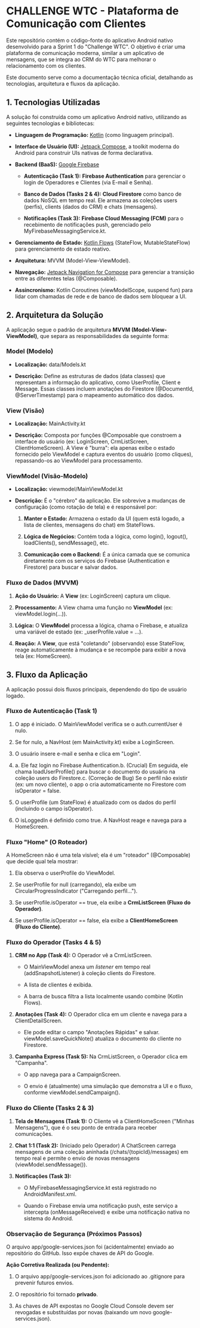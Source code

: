 CHALLENGE WTC - Plataforma de Comunicação com Clientes
======================================================

Este repositório contém o código-fonte do aplicativo Android nativo desenvolvido para a Sprint 1 do "Challenge WTC". O objetivo é criar uma plataforma de comunicação moderna, similar a um aplicativo de mensagens, que se integra ao CRM do WTC para melhorar o relacionamento com os clientes.

Este documento serve como a documentação técnica oficial, detalhando as tecnologias, arquitetura e fluxos da aplicação.

1\. Tecnologias Utilizadas
--------------------------

A solução foi construída como um aplicativo Android nativo, utilizando as seguintes tecnologias e bibliotecas:

*   **Linguagem de Programação:** [Kotlin](https://kotlinlang.org/) (como linguagem principal).
    
*   **Interface de Usuário (UI):** [Jetpack Compose](https://developer.android.com/jetpack/compose), a toolkit moderna do Android para construir UIs nativas de forma declarativa.
    
*   **Backend (BaaS):** [Google Firebase](https://firebase.google.com/)
    
    *   **Autenticação (Task 1):** **Firebase Authentication** para gerenciar o login de Operadores e Clientes (via E-mail e Senha).
        
    *   **Banco de Dados (Tasks 2 & 4):** **Cloud Firestore** como banco de dados NoSQL em tempo real. Ele armazena as coleções users (perfis), clients (dados do CRM) e chats (mensagens).
        
    *   **Notificações (Task 3):** **Firebase Cloud Messaging (FCM)** para o recebimento de notificações push, gerenciado pelo MyFirebaseMessagingService.kt.
        
*   **Gerenciamento de Estado:** [Kotlin Flows](https://developer.android.com/kotlin/flow) (StateFlow, MutableStateFlow) para gerenciamento de estado reativo.
    
*   **Arquitetura:** MVVM (Model-View-ViewModel).
    
*   **Navegação:** [Jetpack Navigation for Compose](https://developer.android.com/jetpack/compose/navigation) para gerenciar a transição entre as diferentes telas (@Composable).
    
*   **Assincronismo:** Kotlin Coroutines (viewModelScope, suspend fun) para lidar com chamadas de rede e de banco de dados sem bloquear a UI.
    

2\. Arquitetura da Solução
--------------------------

A aplicação segue o padrão de arquitetura **MVVM (Model-View-ViewModel)**, que separa as responsabilidades da seguinte forma:

### Model (Modelo)

*   **Localização:** data/Models.kt
    
*   **Descrição:** Define as estruturas de dados (data classes) que representam a informação do aplicativo, como UserProfile, Client e Message. Essas classes incluem anotações do Firestore (@DocumentId, @ServerTimestamp) para o mapeamento automático dos dados.
    

### View (Visão)

*   **Localização:** MainActivity.kt
    
*   **Descrição:** Composta por funções @Composable que constroem a interface do usuário (ex: LoginScreen, CrmListScreen, ClientHomeScreen). A View é "burra": ela apenas exibe o estado fornecido pelo ViewModel e captura eventos do usuário (como cliques), repassando-os ao ViewModel para processamento.
    

### ViewModel (Visão-Modelo)

*   **Localização:** viewmodel/MainViewModel.kt
    
*   **Descrição:** É o "cérebro" da aplicação. Ele sobrevive a mudanças de configuração (como rotação de tela) e é responsável por:
    
    1.  **Manter o Estado:** Armazena o estado da UI (quem está logado, a lista de clientes, mensagens do chat) em StateFlows.
        
    2.  **Lógica de Negócios:** Contém toda a lógica, como login(), logout(), loadClients(), sendMessage(), etc.
        
    3.  **Comunicação com o Backend:** É a única camada que se comunica diretamente com os serviços do Firebase (Authentication e Firestore) para buscar e salvar dados.
        

### Fluxo de Dados (MVVM)

1.  **Ação do Usuário:** A **View** (ex: LoginScreen) captura um clique.
    
2.  **Processamento:** A View chama uma função no **ViewModel** (ex: viewModel.login(...)).
    
3.  **Lógica:** O **ViewModel** processa a lógica, chama o Firebase, e atualiza uma variável de estado (ex: \_userProfile.value = ...).
    
4.  **Reação:** A **View**, que está "coletando" (observando) esse StateFlow, reage automaticamente à mudança e se recompõe para exibir a nova tela (ex: HomeScreen).
    

3\. Fluxo da Aplicação
----------------------

A aplicação possui dois fluxos principais, dependendo do tipo de usuário logado.

### Fluxo de Autenticação (Task 1)

1.  O app é iniciado. O MainViewModel verifica se o auth.currentUser é nulo.
    
2.  Se for nulo, a NavHost (em MainActivity.kt) exibe a LoginScreen.
    
3.  O usuário insere e-mail e senha e clica em "Login".
    
4.  a. Ele faz login no Firebase Authentication.b. (Crucial) Em seguida, ele chama loadUserProfile() para buscar o documento do usuário na coleção users do Firestore.c. (Correção de Bug) Se o perfil não existir (ex: um novo cliente), o app o cria automaticamente no Firestore com isOperator = false.
    
5.  O userProfile (um StateFlow) é atualizado com os dados do perfil (incluindo o campo isOperator).
    
6.  O isLoggedIn é definido como true. A NavHost reage e navega para a HomeScreen.
    

### Fluxo "Home" (O Roteador)

A HomeScreen não é uma tela visível; ela é um "roteador" (@Composable) que decide qual tela mostrar:

1.  Ela observa o userProfile do ViewModel.
    
2.  Se userProfile for null (carregando), ela exibe um CircularProgressIndicator ("Carregando perfil...").
    
3.  Se userProfile.isOperator == true, ela exibe a **CrmListScreen (Fluxo do Operador)**.
    
4.  Se userProfile.isOperator == false, ela exibe a **ClientHomeScreen (Fluxo do Cliente)**.
    

### Fluxo do Operador (Tasks 4 & 5)

1.  **CRM no App (Task 4):** O Operador vê a CrmListScreen.
    
    *   O MainViewModel anexa um _listener_ em tempo real (addSnapshotListener) à coleção clients do Firestore.
        
    *   A lista de clientes é exibida.
        
    *   A barra de busca filtra a lista localmente usando combine (Kotlin Flows).
        
2.  **Anotações (Task 4):** O Operador clica em um cliente e navega para a ClientDetailScreen.
    
    *   Ele pode editar o campo "Anotações Rápidas" e salvar. viewModel.saveQuickNote() atualiza o documento do cliente no Firestore.
        
3.  **Campanha Express (Task 5):** Na CrmListScreen, o Operador clica em "Campanha".
    
    *   O app navega para a CampaignScreen.
        
    *   O envio é (atualmente) uma simulação que demonstra a UI e o fluxo, conforme viewModel.sendCampaign().
        

### Fluxo do Cliente (Tasks 2 & 3)

1.  **Tela de Mensagens (Task 1):** O Cliente vê a ClientHomeScreen ("Minhas Mensagens"), que é o seu ponto de entrada para receber comunicações.
    
2.  **Chat 1:1 (Task 2):** (Iniciado pelo Operador) A ChatScreen carrega mensagens de uma coleção aninhada (/chats/{topicId}/messages) em tempo real e permite o envio de novas mensagens (viewModel.sendMessage()).
    
3.  **Notificações (Task 3):**
    
    *   O MyFirebaseMessagingService.kt está registrado no AndroidManifest.xml.
        
    *   Quando o Firebase envia uma notificação push, este serviço a intercepta (onMessageReceived) e exibe uma notificação nativa no sistema do Android.
        

### Observação de Segurança (Próximos Passos)

O arquivo app/google-services.json foi (acidentalmente) enviado ao repositório do GitHub. Isso expõe chaves de API do Google.

**Ação Corretiva Realizada (ou Pendente):**

1.  O arquivo app/google-services.json foi adicionado ao .gitignore para prevenir futuros envios.
    
2.  O repositório foi tornado **privado**.
    
3.  As chaves de API expostas no Google Cloud Console devem ser revogadas e substituídas por novas (baixando um novo google-services.json).
